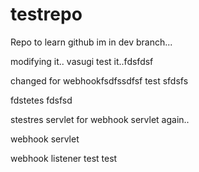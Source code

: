 # testrepo
Repo to learn github
im in dev branch...

modifying it.. vasugi
test it..fdsfdsf

changed for webhookfsdfssdfsf
test
sfdsfs

fdstetes
fdsfsd

stestres
servlet for webhook
servlet again..

webhook servlet

webhook listener
test
test
